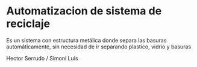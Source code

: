 # Automatizacion de sistema de reciclaje

Es un sistema con estructura metálica donde separa las basuras automáticamente, sin necesidad de ir separando plastico, vidrio y basuras

Hector Serrudo / Simoni Luis
